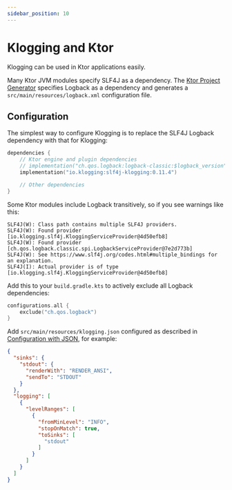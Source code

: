 ```yaml
---
sidebar_position: 10
---
```


# Klogging and Ktor

Klogging can be used in Ktor applications easily.

Many Ktor JVM modules specify SLF4J as a dependency.
The [Ktor Project Generator](https://start.ktor.io/) specifies Logback as a dependency and
generates a `src/main/resources/logback.xml` configuration file.

## Configuration

The simplest way to configure Klogging is to replace the SLF4J Logback dependency with that for
Klogging:

```kotlin
dependencies {
    // Ktor engine and plugin dependencies
    // implementation("ch.qos.logback:logback-classic:$logback_version")
    implementation("io.klogging:slf4j-klogging:0.11.4")

    // Other dependencies
}
```

Some Ktor modules include Logback transitively, so if you see warnings like this:

```text
SLF4J(W): Class path contains multiple SLF4J providers.
SLF4J(W): Found provider [io.klogging.slf4j.KloggingServiceProvider@4d50efb8]
SLF4J(W): Found provider [ch.qos.logback.classic.spi.LogbackServiceProvider@7e2d773b]
SLF4J(W): See https://www.slf4j.org/codes.html#multiple_bindings for an explanation.
SLF4J(I): Actual provider is of type [io.klogging.slf4j.KloggingServiceProvider@4d50efb8]
```

Add this to your `build.gradle.kts` to actively exclude all Logback dependencies:

```kotlin
configurations.all {
    exclude("ch.qos.logback")
}
```

Add `src/main/resources/klogging.json` configured as described
in [Configuration with JSON](../configuration/json.md), for example:

```json
{
  "sinks": {
    "stdout": {
      "renderWith": "RENDER_ANSI",
      "sendTo": "STDOUT"
    }
  },
  "logging": [
    {
      "levelRanges": [
        {
          "fromMinLevel": "INFO",
          "stopOnMatch": true,
          "toSinks": [
            "stdout"
          ]
        }
      ]
    }
  ]
}
```
